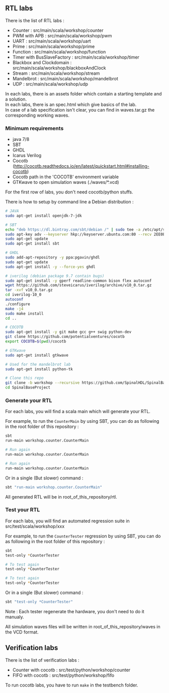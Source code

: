 ## RTL labs
There is the list of RTL labs :

- Counter : src/main/scala/workshop/counter
- PWM with APB : src/main/scala/workshop/pwm
- UART : src/main/scala/workshop/uart
- Prime : src/main/scala/workshop/prime
- Function : src/main/scala/workshop/function
- Timer with BusSlaveFactory : src/main/scala/workshop/timer
- Blackbox and Clockdomain : src/main/scala/workshop/blackboxAndClock
- Stream : src/main/scala/workshop/stream
- Mandelbrot : src/main/scala/workshop/mandelbrot
- UDP : src/main/scala/workshop/udp

In each labs, there is an assets folder which contain a starting template and a solution.<br>
In each labs, there is an spec.html which give basics of the lab.<br>
In case of a lab specification isn't clear, you can find in waves.tar.gz the corresponding working waves.

### Minimum requirements
- java 7/8
- SBT
- GHDL
- Icarus Verilog
- Cocotb (http://cocotb.readthedocs.io/en/latest/quickstart.html#installing-cocotb)
- Cocotb path in the 'COCOTB' environment variable
- GTKwave to open simulation waves (./waves/*.vcd)

For the first row of labs, you don't need cocotb/python stuffs.


There is how to setup by command line a Debian distribution :

```sh
# JAVA
sudo apt-get install openjdk-7-jdk

# SBT
echo "deb https://dl.bintray.com/sbt/debian /" | sudo tee -a /etc/apt/sources.list.d/sbt.list
sudo apt-key adv --keyserver hkp://keyserver.ubuntu.com:80 --recv 2EE0EA64E40A89B84B2DF73499E82A75642AC823
sudo apt-get update
sudo apt-get install sbt

# GHDL
sudo add-apt-repository -y ppa:pgavin/ghdl
sudo apt-get update
sudo apt-get install -y --force-yes ghdl

# iverilog (debian package 9.7 contain bugs)
sudo apt-get install -y gperf readline-common bison flex autoconf
wget https://github.com/steveicarus/iverilog/archive/v10_0.tar.gz
tar -xvf v10_0.tar.gz
cd iverilog-10_0
autoconf
./configure
make -j4
sudo make install
cd ..

# COCOTB
sudo apt-get install -y git make gcc g++ swig python-dev
git clone https://github.com/potentialventures/cocotb
export COCOTB=$(pwd)/cocotb

# GTKwave
sudo apt-get install gtkwave

# Used for the mandelbrot lab
sudo apt-get install python-tk

# Clone this repo
git clone -b workshop --recursive https://github.com/SpinalHDL/SpinalBaseProject.git
cd SpinalBaseProject
```

### Generate your RTL
For each labs, you will find a scala main which will generate your RTL.

For example, to run the `CounterMain` by using SBT, you can do as following in the root folder of this repository :

```sh
sbt
run-main workshop.counter.CounterMain

# Run again
run-main workshop.counter.CounterMain

# Run again
run-main workshop.counter.CounterMain
```

Or in a single (But slower) command :

```sh
sbt "run-main workshop.counter.CounterMain"
```

All generated RTL will be in root_of_this_repository/rtl.

### Test your RTL
For each labs, you will find an automated regression suite in src/test/scala/workshop/xxx

For example, to run the `CounterTester` regression by using SBT, you can do as following in the root folder of this repository :

```sh
sbt
test-only *CounterTester

# To test again
test-only *CounterTester

# To test again
test-only *CounterTester
```

Or in a single (But slower) command :

```sh
sbt "test-only *CounterTester"
```

Note : Each tester regenerate the hardware, you don't need to do it manualy.

All simulation waves files will be written in root_of_this_repository/waves in the VCD format.

## Verification labs
There is the list of verification labs :

- Counter with cocotb : src/test/python/workshop/counter
- FIFO with cocotb : src/test/python/workshop/fifo

To run cocotb labs, you have to run `make` in the testbench folder.
